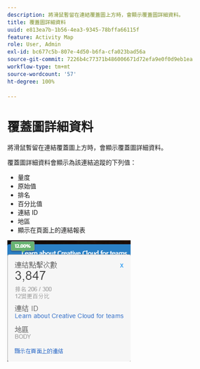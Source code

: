 ```yaml
---
description: 將滑鼠暫留在連結覆蓋圖上方時，會顯示覆蓋圖詳細資料。
title: 覆蓋圖詳細資料
uuid: e813ea7b-1b56-4ea3-9345-78bffa66115f
feature: Activity Map
role: User, Admin
exl-id: bc677c5b-807e-4d50-b6fa-cfa023bad56a
source-git-commit: 7226b4c77371b486006671d72efa9e0f0d9eb1ea
workflow-type: tm+mt
source-wordcount: '57'
ht-degree: 100%

---
```


# 覆蓋圖詳細資料

將滑鼠暫留在連結覆蓋圖上方時，會顯示覆蓋圖詳細資料。

覆蓋圖詳細資料會顯示為該連結追蹤的下列值：

* 量度
* 原始值
* 排名
* 百分比值
* 連結 ID
* 地區
* 顯示在頁面上的連結報表

![](assets/overlay_details.png)
